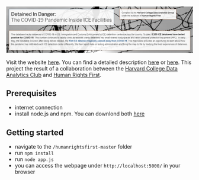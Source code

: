 ![alt text](https://github.com/jakobtroidl/DetainedInDanger/blob/master/teaser.PNG)

Visit the website [here](https://detainedindanger.org/). You can find a detailed description [here](https://www.harvardanalytics.org/insights/human-rights-first) or [here](https://www.humanrightsfirst.org/press-release/detained-danger-database-raises-troubling-questions-about-covid-19-ice-detention).
This project the result of a collaboration between the [Harvard College Data Analytics Club](https://www.harvardanalytics.org/) and [Human Rights First](https://www.humanrightsfirst.org/).


## Prerequisites
* internet connection
* install node.js and npm. You can downlond both [here](https://www.npmjs.com/get-npm)

## Getting started
* navigate to the `/humanrightsfirst-master` folder
* run `npm install`
* run `node app.js`
* you can access the webpage under `http://localhost:5000/` in your browser
